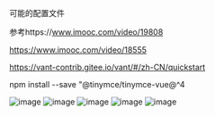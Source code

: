 可能的配置文件

参考https://www.imooc.com/video/19808

https://www.imooc.com/video/18555

https://vant-contrib.gitee.io/vant/#/zh-CN/quickstart

npm install --save "@tinymce/tinymce-vue@^4

![image](https://github.com/0x80mem/HTML5-SocialNet/assets/93927938/ab73a77b-e1a1-493a-ab32-d2935296dad9)
![image](https://github.com/0x80mem/HTML5-SocialNet/assets/93927938/7e8ca34d-7168-4cd0-98d9-6816420d0c3b)
![image](https://github.com/0x80mem/HTML5-SocialNet/assets/93927938/43f7c717-d868-4a2f-9ed8-e6c0c31689f9)
![image](https://github.com/0x80mem/HTML5-SocialNet/assets/93927938/3e03c66c-6843-40f4-9331-90eeac50de78)
![image](https://github.com/0x80mem/HTML5-SocialNet/assets/93927938/9281d8b3-7a59-4d9b-8043-3d7df00a80a5)



